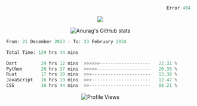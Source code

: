 ```python
                                                            Error 404   :(
```

<p align="center">
  <a href="https://skillicons.dev">
    <img src="https://skillicons.dev/icons?i=py,ts,rust,c" />
  </a>
</p>

<p align="center">
  <img alt="Anurag's GitHub stats" src="https://github-readme-stats.vercel.app/api?username=Kernel-rb&show_icons=true&theme=tokyonight">
</p>



<!--START_SECTION:waka-->

```python
From: 21 December 2023 - To: 23 February 2024

Total Time: 129 hrs 44 mins

Dart         29 hrs 12 mins  >>>>>>-------------------   22.31 %
Python       26 hrs 37 mins  >>>>>--------------------   20.35 %
Rust         17 hrs 30 mins  >>>----------------------   13.38 %
JavaScript   16 hrs 19 mins  >>>----------------------   12.47 %
CSS          10 hrs 44 mins  >>-----------------------   08.21 %
```

<!--END_SECTION:waka-->


<div align="center">
  <img src="https://komarev.com/ghpvc/?username=Kernel-rb&label=PROFILE+VIEWS" alt="Profile Views">
</div>
